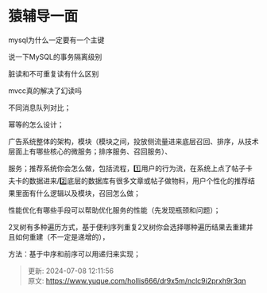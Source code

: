 # 猿辅导一面

mysql为什么一定要有一个主键

说一下MySQL的事务隔离级别

脏读和不可重复读有什么区别

mvcc真的解决了幻读吗

不同消息队列对比；

幂等的怎么设计；

广告系统整体的架构，模块（模块之间，投放侧流量进来底层召回、排序，从技术层面上有哪些核心的微服务；排序服务、召回服务）、

服务；推荐系统你会怎么做，包括流程，1️⃣用户的行为流，在系统上点了帖子卡夫卡的数据进来/2️⃣底层的数据库有很多文章或帖子做物料，用户个性化的推荐结果里面有什么逻辑以及模块，召回怎么做；

性能优化有哪些手段可以帮助优化服务的性能（先发现瓶颈和问题）；

2叉树有多种遍历方式，基于便利序列重复2叉树你会选择哪种遍历结果去重建并且如何重建（不一定是递增的），

方法：基于中序和前序可以用递归来实现；



> 更新: 2024-07-08 12:11:56  
> 原文: <https://www.yuque.com/hollis666/dr9x5m/nclc9i2prxh9r3qn>
